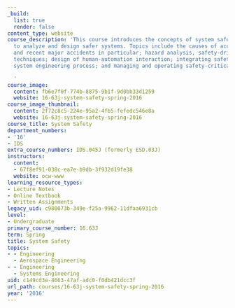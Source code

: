 ```yaml
---
_build:
  list: true
  render: false
content_type: website
course_description: 'This course introduces the concepts of system safety and how
  to analyze and design safer systems. Topics include the causes of accidents in general,
  and recent major accidents in particular; hazard analysis, safety-driven design
  techniques; design of human-automation interaction; integrating safety into the
  system engineering process; and managing and operating safety-critical systems.

  '
course_image:
  content: fb6e7f0f-774b-8875-9b1f-9d0bb33d1259
  website: 16-63j-system-safety-spring-2016
course_image_thumbnail:
  content: 2f72c8c5-224e-95a2-4fb5-fefedc546e8a
  website: 16-63j-system-safety-spring-2016
course_title: System Safety
department_numbers:
- '16'
- IDS
extra_course_numbers: IDS.045J (formerly ESD.03J)
instructors:
  content:
  - 67f8ef91-038c-ea7e-b9db-3f932d19fe38
  website: ocw-www
learning_resource_types:
- Lecture Notes
- Online Textbook
- Written Assignments
legacy_uid: c980073b-349e-f25a-9962-11dfaa6931cb
level:
- Undergraduate
primary_course_number: 16.63J
term: Spring
title: System Safety
topics:
- - Engineering
  - Aerospace Engineering
- - Engineering
  - Systems Engineering
uid: c149cd3e-4663-47af-adc0-f0db421dcc3f
url_path: courses/16-63j-system-safety-spring-2016
year: '2016'
---
```

